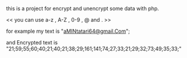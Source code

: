 this is a project for encrypt and unencrypt some data with php.

<<  you can use a-z , A-Z , 0-9 , @ and .  >>


for example my text is "aMINtatari64@gmail.Com";


and Encrypted text is "21;59;55;60;40;21;40;21;38;29;161;141;74;27;33;21;29;32;73;49;35;33;"